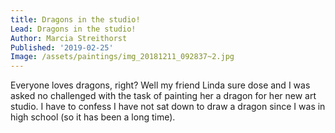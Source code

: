 ```yaml
---
title: Dragons in the studio!
Lead: Dragons in the studio!
Author: Marcia Streithorst
Published: '2019-02-25'
Image: /assets/paintings/img_20181211_092837~2.jpg
---
```

Everyone loves dragons, right? Well my friend Linda sure dose and I was asked no challenged with the task of painting her a dragon for her new art studio. I have to confess I have not sat down to draw a dragon since I was in high school (so it has been a long time). 
